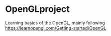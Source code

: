 # OpenGLproject
Learning basics of the OpenGL, mainly following https://learnopengl.com/Getting-started/OpenGL
